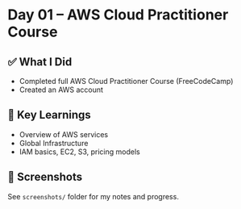 # Day 01 – AWS Cloud Practitioner Course

## ✅ What I Did
- Completed full AWS Cloud Practitioner Course (FreeCodeCamp)
- Created an AWS account

## 🧠 Key Learnings
- Overview of AWS services
- Global Infrastructure
- IAM basics, EC2, S3, pricing models

## 📸 Screenshots
See `screenshots/` folder for my notes and progress.

